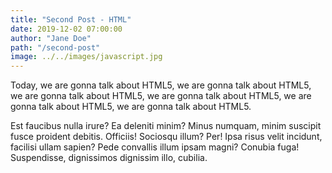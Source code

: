 ```yaml
---
title: "Second Post - HTML"
date: 2019-12-02 07:00:00
author: "Jane Doe"
path: "/second-post"
image: ../../images/javascript.jpg
---
```


Today, we are gonna talk about HTML5, we are gonna talk about HTML5, we are gonna talk about HTML5, we are gonna talk about HTML5, we are gonna talk about HTML5, we are gonna talk about HTML5.

Est faucibus nulla irure? Ea deleniti minim? Minus numquam, minim suscipit fusce proident debitis. Officiis! Sociosqu illum? Per! Ipsa risus velit incidunt, facilisi ullam sapien? Pede convallis illum ipsam magni? Conubia fuga! Suspendisse, dignissimos dignissim illo, cubilia.
